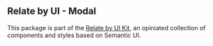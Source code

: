 Relate by UI - Modal
--------------------

This package is part of the [Relate by UI Kit](http://neo4j-apps.github.io/relate-by-ui), an opiniated collection of components and styles based on Semantic UI.
